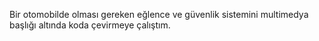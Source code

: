Bir otomobilde olması gereken eğlence ve güvenlik sistemini multimedya başlığı altında koda çevirmeye çalıştım. 
